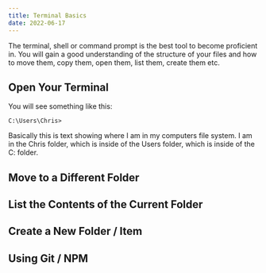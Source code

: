 ```yaml
---
title: Terminal Basics
date: 2022-06-17
---
```



The terminal, shell or command prompt is the best tool to become proficient in. You will gain a good understanding of the structure of your files and how to move them, copy them, open them, list them, create them etc.

## Open Your Terminal

You will see something like this:
```
C:\Users\Chris>
```

Basically this is text showing where I am in my computers file system. I am in the Chris folder, which is inside of the Users folder, which is inside of the C: folder.

## Move to a Different Folder

## List the Contents of the Current Folder

## Create a New Folder / Item

## Using Git / NPM


